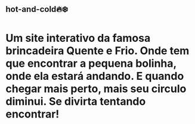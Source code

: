 ## hot-and-cold🔥❄️
###

# Um site interativo da famosa brincadeira Quente e Frio. Onde tem que encontrar a pequena bolinha, onde ela estará andando. E quando chegar mais perto, mais seu circulo diminui. Se divirta tentando encontrar!
